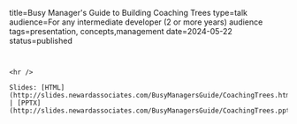 title=Busy Manager's Guide to Building Coaching Trees
type=talk
audience=For any intermediate developer (2 or more years) audience
tags=presentation, concepts,management
date=2024-05-22
status=published
~~~~~~

    
<hr />

Slides: [HTML](http://slides.newardassociates.com/BusyManagersGuide/CoachingTrees.html) | [PPTX](http://slides.newardassociates.com/BusyManagersGuide/CoachingTrees.pptx)
